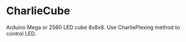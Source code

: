 CharlieCube
===========

Arduino Mega or 2560 LED cube 8x8x8. Use CharliePlexing method to control LED.

